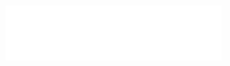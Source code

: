 <p align="center">
  <br>
    <a href="https://github.com/daydreamcloud/hello-world/blob/main/Header.svgg">
      <img src="https://github.com/daydreamcloud/hello-world/blob/main/Header.svg" 
           alt="Welcome to my world">
    </a>
  <br>
</p>

